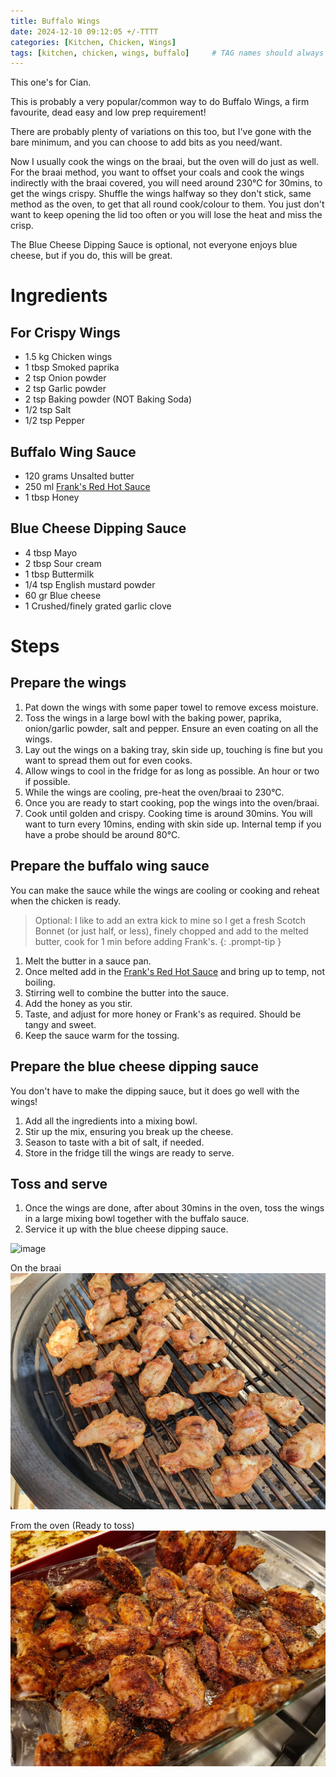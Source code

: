 ```yaml
---
title: Buffalo Wings
date: 2024-12-10 09:12:05 +/-TTTT
categories: [Kitchen, Chicken, Wings]
tags: [kitchen, chicken, wings, buffalo]     # TAG names should always be lowercase
---
```


This one's for Cian.

This is probably a very popular/common way to do Buffalo Wings, a firm favourite, dead easy and low prep requirement!

There are probably plenty of variations on this too, but I've gone with the bare minimum, and you can choose to add bits as you need/want.

Now I usually cook the wings on the braai, but the oven will do just as well. For the braai method, you want to offset your coals and cook the wings indirectly with the braai covered, you will need around 230&deg;C for 30mins, to get the wings crispy. Shuffle the wings halfway so they don't stick, same method as the oven, to get that all round cook/colour to them. You just don't want to keep opening the lid too often or you will lose the heat and miss the crisp.

The Blue Cheese Dipping Sauce is optional, not everyone enjoys blue cheese, but if you do, this will be great.

# Ingredients

## For Crispy Wings
- 1.5 kg Chicken wings
- 1 tbsp Smoked paprika
- 2 tsp Onion powder
- 2 tsp Garlic powder
- 2 tsp Baking powder (NOT Baking Soda)
- 1/2 tsp Salt
- 1/2 tsp Pepper

## Buffalo Wing Sauce
- 120 grams Unsalted butter
- 250 ml <a href="https://amzn.eu/d/1fqGqyR" target="_blank">Frank's Red Hot Sauce</a>
- 1 tbsp Honey

## Blue Cheese Dipping Sauce
- 4 tbsp Mayo
- 2 tbsp Sour cream
- 1 tbsp Buttermilk
- 1/4 tsp English mustard powder
- 60 gr Blue cheese
- 1 Crushed/finely grated garlic clove

# Steps

## Prepare the wings
1. Pat down the wings with some paper towel to remove excess moisture.
2. Toss the wings in a large bowl with the baking power, paprika, onion/garlic powder, salt and pepper. Ensure an even coating on all the wings.
3. Lay out the wings on a baking tray, skin side up, touching is fine but you want to spread them out for even cooks.
4. Allow wings to cool in the fridge for as long as possible. An hour or two if possible.
5. While the wings are cooling, pre-heat the oven/braai to 230&deg;C.
6. Once you are ready to start cooking, pop the wings into the oven/braai.
7. Cook until golden and crispy. Cooking time is around 30mins. You will want to turn every 10mins, ending with skin side up. Internal temp if you have a probe should be around 80&deg;C.

## Prepare the buffalo wing sauce

You can make the sauce while the wings are cooling or cooking and reheat when the chicken is ready.

> Optional: I like to add an extra kick to mine so I get a fresh Scotch Bonnet (or just half, or less), finely chopped and add to the melted butter, cook for 1 min before adding Frank's.
{: .prompt-tip }

1. Melt the butter in a sauce pan.
2. Once melted add in the <a href="https://amzn.eu/d/1fqGqyR" target="_blank">Frank's Red Hot Sauce</a> and bring up to temp, not boiling.
3. Stirring well to combine the butter into the sauce.
4. Add the honey as you stir.
5. Taste, and adjust for more honey or Frank's as required. Should be tangy and sweet.
6. Keep the sauce warm for the tossing.

## Prepare the blue cheese dipping sauce

You don't have to make the dipping sauce, but it does go well with the wings!

1. Add all the ingredients into a mixing bowl.
2. Stir up the mix, ensuring you break up the cheese.
3. Season to taste with a bit of salt, if needed.
4. Store in the fridge till the wings are ready to serve.

## Toss and serve

1. Once the wings are done, after about 30mins in the oven, toss the wings in a large mixing bowl together with the buffalo sauce.
2. Service it up with the blue cheese dipping sauce.

 ![image](/assets/img/buffalowings/buff_wings.jpg)

 On the braai
 ![image](/assets/img/buffalowings/braai_buff_wings.jpg)

 From the oven (Ready to toss)
 ![image](/assets/img/buffalowings/oven_buff_wings.jpg)
